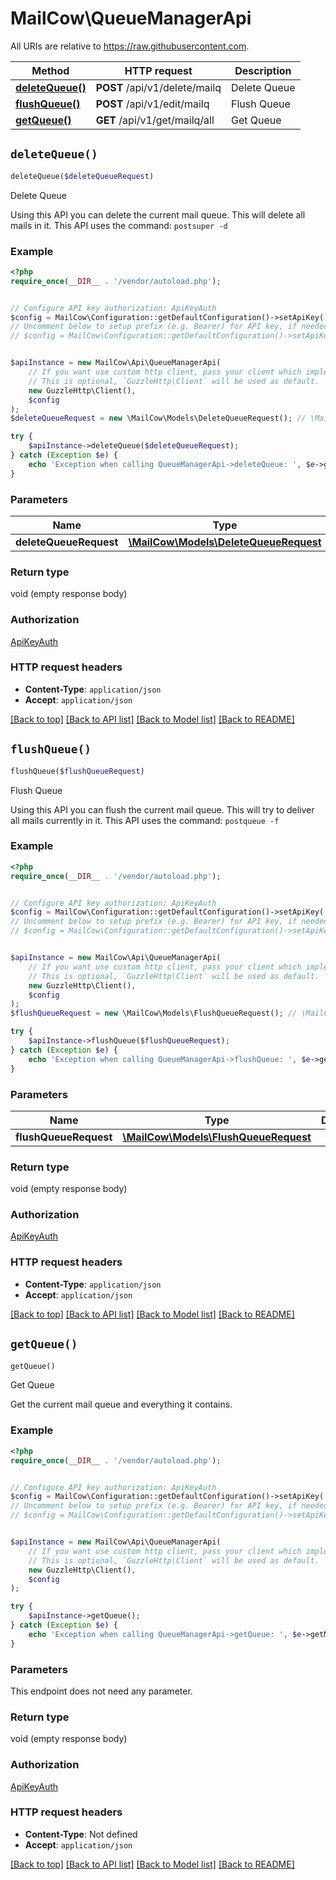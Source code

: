 # MailCow\QueueManagerApi

All URIs are relative to https://raw.githubusercontent.com.

Method | HTTP request | Description
------------- | ------------- | -------------
[**deleteQueue()**](QueueManagerApi.md#deleteQueue) | **POST** /api/v1/delete/mailq | Delete Queue
[**flushQueue()**](QueueManagerApi.md#flushQueue) | **POST** /api/v1/edit/mailq | Flush Queue
[**getQueue()**](QueueManagerApi.md#getQueue) | **GET** /api/v1/get/mailq/all | Get Queue


## `deleteQueue()`

```php
deleteQueue($deleteQueueRequest)
```

Delete Queue

Using this API you can delete the current mail queue. This will delete all mails in it. This API uses the command: `postsuper -d`

### Example

```php
<?php
require_once(__DIR__ . '/vendor/autoload.php');


// Configure API key authorization: ApiKeyAuth
$config = MailCow\Configuration::getDefaultConfiguration()->setApiKey('X-API-Key', 'YOUR_API_KEY');
// Uncomment below to setup prefix (e.g. Bearer) for API key, if needed
// $config = MailCow\Configuration::getDefaultConfiguration()->setApiKeyPrefix('X-API-Key', 'Bearer');


$apiInstance = new MailCow\Api\QueueManagerApi(
    // If you want use custom http client, pass your client which implements `GuzzleHttp\ClientInterface`.
    // This is optional, `GuzzleHttp\Client` will be used as default.
    new GuzzleHttp\Client(),
    $config
);
$deleteQueueRequest = new \MailCow\Models\DeleteQueueRequest(); // \MailCow\Models\DeleteQueueRequest

try {
    $apiInstance->deleteQueue($deleteQueueRequest);
} catch (Exception $e) {
    echo 'Exception when calling QueueManagerApi->deleteQueue: ', $e->getMessage(), PHP_EOL;
}
```

### Parameters

Name | Type | Description  | Notes
------------- | ------------- | ------------- | -------------
 **deleteQueueRequest** | [**\MailCow\Models\DeleteQueueRequest**](../Model/DeleteQueueRequest.md)|  | [optional]

### Return type

void (empty response body)

### Authorization

[ApiKeyAuth](../../README.md#ApiKeyAuth)

### HTTP request headers

- **Content-Type**: `application/json`
- **Accept**: `application/json`

[[Back to top]](#) [[Back to API list]](../../README.md#endpoints)
[[Back to Model list]](../../README.md#models)
[[Back to README]](../../README.md)

## `flushQueue()`

```php
flushQueue($flushQueueRequest)
```

Flush Queue

Using this API you can flush the current mail queue. This will try to deliver all mails currently in it. This API uses the command: `postqueue -f`

### Example

```php
<?php
require_once(__DIR__ . '/vendor/autoload.php');


// Configure API key authorization: ApiKeyAuth
$config = MailCow\Configuration::getDefaultConfiguration()->setApiKey('X-API-Key', 'YOUR_API_KEY');
// Uncomment below to setup prefix (e.g. Bearer) for API key, if needed
// $config = MailCow\Configuration::getDefaultConfiguration()->setApiKeyPrefix('X-API-Key', 'Bearer');


$apiInstance = new MailCow\Api\QueueManagerApi(
    // If you want use custom http client, pass your client which implements `GuzzleHttp\ClientInterface`.
    // This is optional, `GuzzleHttp\Client` will be used as default.
    new GuzzleHttp\Client(),
    $config
);
$flushQueueRequest = new \MailCow\Models\FlushQueueRequest(); // \MailCow\Models\FlushQueueRequest

try {
    $apiInstance->flushQueue($flushQueueRequest);
} catch (Exception $e) {
    echo 'Exception when calling QueueManagerApi->flushQueue: ', $e->getMessage(), PHP_EOL;
}
```

### Parameters

Name | Type | Description  | Notes
------------- | ------------- | ------------- | -------------
 **flushQueueRequest** | [**\MailCow\Models\FlushQueueRequest**](../Model/FlushQueueRequest.md)|  | [optional]

### Return type

void (empty response body)

### Authorization

[ApiKeyAuth](../../README.md#ApiKeyAuth)

### HTTP request headers

- **Content-Type**: `application/json`
- **Accept**: `application/json`

[[Back to top]](#) [[Back to API list]](../../README.md#endpoints)
[[Back to Model list]](../../README.md#models)
[[Back to README]](../../README.md)

## `getQueue()`

```php
getQueue()
```

Get Queue

Get the current mail queue and everything it contains.

### Example

```php
<?php
require_once(__DIR__ . '/vendor/autoload.php');


// Configure API key authorization: ApiKeyAuth
$config = MailCow\Configuration::getDefaultConfiguration()->setApiKey('X-API-Key', 'YOUR_API_KEY');
// Uncomment below to setup prefix (e.g. Bearer) for API key, if needed
// $config = MailCow\Configuration::getDefaultConfiguration()->setApiKeyPrefix('X-API-Key', 'Bearer');


$apiInstance = new MailCow\Api\QueueManagerApi(
    // If you want use custom http client, pass your client which implements `GuzzleHttp\ClientInterface`.
    // This is optional, `GuzzleHttp\Client` will be used as default.
    new GuzzleHttp\Client(),
    $config
);

try {
    $apiInstance->getQueue();
} catch (Exception $e) {
    echo 'Exception when calling QueueManagerApi->getQueue: ', $e->getMessage(), PHP_EOL;
}
```

### Parameters

This endpoint does not need any parameter.

### Return type

void (empty response body)

### Authorization

[ApiKeyAuth](../../README.md#ApiKeyAuth)

### HTTP request headers

- **Content-Type**: Not defined
- **Accept**: `application/json`

[[Back to top]](#) [[Back to API list]](../../README.md#endpoints)
[[Back to Model list]](../../README.md#models)
[[Back to README]](../../README.md)
